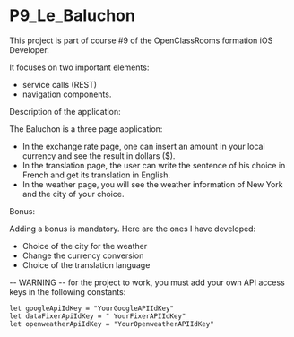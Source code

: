
# P9_Le_Baluchon

This project is part of course #9 of the OpenClassRooms formation iOS Developer.

It focuses on two important elements:
 
- service calls (REST)
- navigation components.

Description of the application:

The Baluchon is a three page application:
- In the exchange rate page, one can insert an amount in your local currency and see the result in dollars ($).
- In the translation page, the user can write the sentence of his choice in French and get its translation in English.
- In the weather page, you will see the weather information of New York and the city of your choice.

Bonus: 

Adding a bonus is mandatory. Here are the ones I have developed: 
- Choice of the city for the weather
- Change the currency conversion
- Choice of the translation language

-- WARNING --
for the project to work, you must add your own API access keys in the following constants: 


    let googleApiIdKey = "YourGoogleAPIIdKey"
    let dataFixerApiIdKey = " YourFixerAPIIdKey"
    let openweatherApiIdKey = "YourOpenweatherAPIIdKey"


